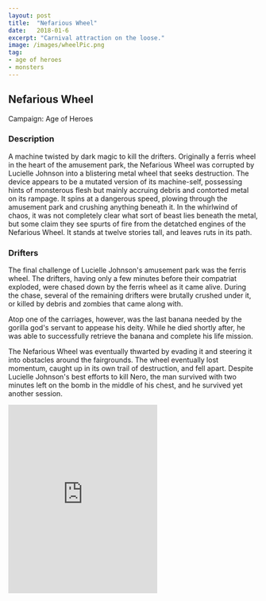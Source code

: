 ```yaml
---
layout: post
title:  "Nefarious Wheel"
date:   2018-01-6
excerpt: "Carnival attraction on the loose."
image: /images/wheelPic.png
tag:
- age of heroes
- monsters 
---
```


## Nefarious Wheel
Campaign: Age of Heroes

### Description
A machine twisted by dark magic to kill the drifters. Originally a ferris wheel in the heart of the amusement park, the Nefarious Wheel was corrupted by Lucielle Johnson into a blistering metal wheel that seeks destruction. The device appears to be a mutated version of its machine-self, possessing hints of monsterous flesh but mainly accruing debris and contorted metal on its rampage. It spins at a dangerous speed, plowing through the amusement park and crushing anything beneath it. In the whirlwind of chaos, it was not completely clear what sort of beast lies beneath the metal, but some claim they see spurts of fire from the detatched engines of the Nefarious Wheel. It stands at twelve stories tall, and leaves ruts in its path.

### Drifters
The final challenge of Lucielle Johnson's amusement park was the ferris wheel. The drifters, having only a few minutes before their compatriat exploded, were chased down by the ferris wheel as it came alive. During the chase, several of the remaining drifters were brutally crushed under it, or killed by debris and zombies that came along with.

Atop one of the carriages, however, was the last banana needed by the gorilla god's servant to appease his deity. While he died shortly after, he was able to successfully retrieve the banana and complete his life mission.

The Nefarious Wheel was eventually thwarted by evading it and steering it into obstacles around the fairgrounds. The wheel eventually lost momentum, caught up in its own trail of destruction, and fell apart. Despite Lucielle Johnson's best efforts to kill Nero, the man survived with two minutes left on the bomb in the middle of his chest, and he survived yet another session.

<iframe src="https://open.spotify.com/embed/user/isittooshortornotavailable/playlist/6PsSOEzEPxeTHWKNQQyhKY" width="300" height="380" frameborder="0" allowtransparency="true" allow="encrypted-media"></iframe>

